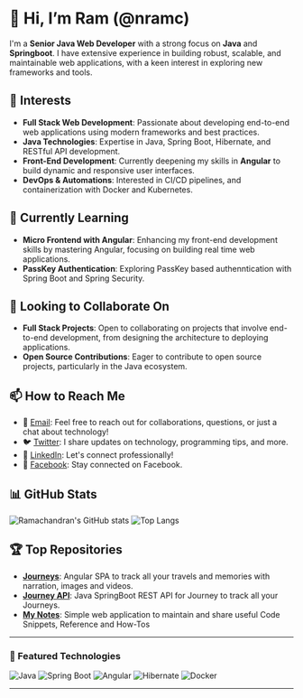 # 👋 Hi, I’m Ram (@nramc)

I'm a **Senior Java Web Developer** with a strong focus on **Java** and **Springboot**. I have extensive experience in building robust, scalable, and maintainable web applications, with a keen interest in exploring new frameworks and tools.

## 👀 Interests
- **Full Stack Web Development**: Passionate about developing end-to-end web applications using modern frameworks and best practices.
- **Java Technologies**: Expertise in Java, Spring Boot, Hibernate, and RESTful API development.
- **Front-End Development**: Currently deepening my skills in **Angular** to build dynamic and responsive user interfaces.
- **DevOps & Automations**: Interested in CI/CD pipelines, and containerization with Docker and Kubernetes.

## 🌱 Currently Learning
- **Micro Frontend with Angular**: Enhancing my front-end development skills by mastering Angular, focusing on building real time web applications.
- **PassKey Authentication**: Exploring PassKey based authenntication with Spring Boot and Spring Security.

## 💼 Looking to Collaborate On
- **Full Stack Projects**: Open to collaborating on projects that involve end-to-end development, from designing the architecture to deploying applications.
- **Open Source Contributions**: Eager to contribute to open source projects, particularly in the Java ecosystem.

## 📫 How to Reach Me
- 📧 [Email](mailto:ramachandrannellai@gmail.com "ramachandrannellai@gmail.com"): Feel free to reach out for collaborations, questions, or just a chat about technology!
- 🐦 [Twitter](https://twitter.com/ram_n_74 "Follow me on Twitter"): I share updates on technology, programming tips, and more.
- 💼 [LinkedIn](http://www.linkedin.com/in/ramachandran-nellaiyappan "Connect with me on LinkedIn"): Let's connect professionally!
- 📘 [Facebook](https://www.facebook.com/Ramachandrannn "Follow me on Facebook"): Stay connected on Facebook.

## 📊 GitHub Stats
![Ramachandran's GitHub stats](https://github-readme-stats.vercel.app/api?username=nramc&show_icons=true&theme=radical)
![Top Langs](https://github-readme-stats.vercel.app/api/top-langs/?username=nramc&layout=compact&theme=radical)

## 🏆 Top Repositories
- [**Journeys**](https://github.com/nramc/journeys): Angular SPA to track all your travels and memories with narration, images and videos.
- [**Journey API**](https://github.com/nramc/journey-api): Java SpringBoot REST API for Journey to track all your Journeys.
- [**My Notes**](https://github.com/nramc/my-notes): Simple web application to maintain and share useful Code Snippets, Reference and How-Tos

---

### 🌟 Featured Technologies
![Java](https://img.shields.io/badge/Java-ED8B00?style=for-the-badge&logo=java&logoColor=white)
![Spring Boot](https://img.shields.io/badge/Spring%20Boot-6DB33F?style=for-the-badge&logo=spring-boot&logoColor=white)
![Angular](https://img.shields.io/badge/Angular-DD0031?style=for-the-badge&logo=angular&logoColor=white)
![Hibernate](https://img.shields.io/badge/Hibernate-59666C?style=for-the-badge&logo=hibernate&logoColor=white)
![Docker](https://img.shields.io/badge/Docker-2496ED?style=for-the-badge&logo=docker&logoColor=white)


---

